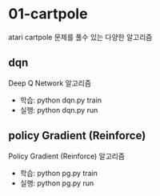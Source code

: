 # 01-cartpole
atari cartpole 문제를 풀수 있는 다양한 알고리즘

## dqn
Deep Q Network 알고리즘

- 학습: python dqn.py train
- 실행: python dqn.py run

## policy Gradient (Reinforce)
Policy Gradient (Reinforce) 알고리즘

- 학습: python pg.py train
- 실행: python pg.py run

